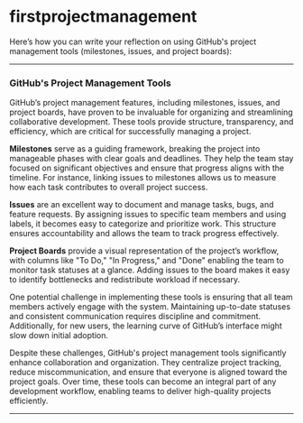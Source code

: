 # firstprojectmanagement
Here’s how you can write your reflection on using GitHub's project management tools (milestones, issues, and project boards):

---

### **GitHub's Project Management Tools**  

GitHub’s project management features, including milestones, issues, and project boards, have proven to be invaluable for organizing and streamlining collaborative development. These tools provide structure, transparency, and efficiency, which are critical for successfully managing a project.  

**Milestones** serve as a guiding framework, breaking the project into manageable phases with clear goals and deadlines. They help the team stay focused on significant objectives and ensure that progress aligns with the timeline. For instance, linking issues to milestones allows us to measure how each task contributes to overall project success.  

**Issues** are an excellent way to document and manage tasks, bugs, and feature requests. By assigning issues to specific team members and using labels, it becomes easy to categorize and prioritize work. This structure ensures accountability and allows the team to track progress effectively.  

**Project Boards** provide a visual representation of the project’s workflow, with columns like "To Do," "In Progress," and "Done" enabling the team to monitor task statuses at a glance. Adding issues to the board makes it easy to identify bottlenecks and redistribute workload if necessary.  

One potential challenge in implementing these tools is ensuring that all team members actively engage with the system. Maintaining up-to-date statuses and consistent communication requires discipline and commitment. Additionally, for new users, the learning curve of GitHub’s interface might slow down initial adoption.  

Despite these challenges, GitHub's project management tools significantly enhance collaboration and organization. They centralize project tracking, reduce miscommunication, and ensure that everyone is aligned toward the project goals. Over time, these tools can become an integral part of any development workflow, enabling teams to deliver high-quality projects efficiently.  

---
